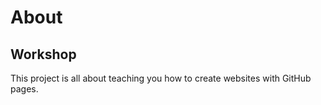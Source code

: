 # About

## Workshop 
This  project is all about teaching you how to create websites with GitHub pages.

